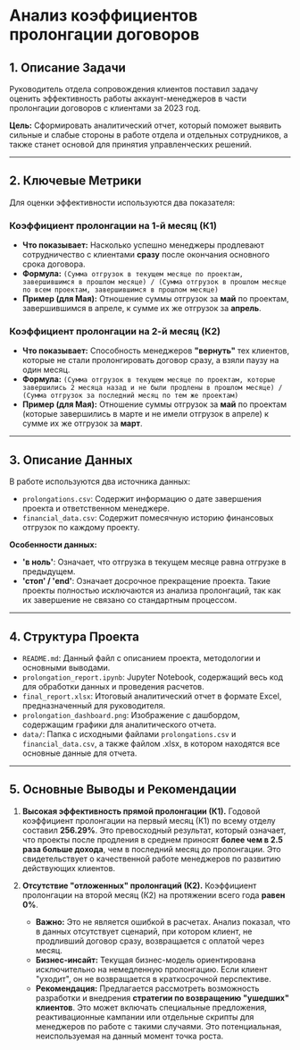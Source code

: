 # Анализ коэффициентов пролонгации договоров

## 1. Описание Задачи

Руководитель отдела сопровождения клиентов поставил задачу оценить эффективность работы аккаунт-менеджеров в части пролонгации договоров с клиентами за 2023 год.

**Цель:** Сформировать аналитический отчет, который поможет выявить сильные и слабые стороны в работе отдела и отдельных сотрудников, а также станет основой для принятия управленческих решений.

---

## 2. Ключевые Метрики

Для оценки эффективности используются два показателя:

### Коэффициент пролонгации на 1-й месяц (К1)

-   **Что показывает:** Насколько успешно менеджеры продлевают сотрудничество с клиентами **сразу** после окончания основного срока договора.
-   **Формула:** `(Сумма отгрузок в текущем месяце по проектам, завершившимся в прошлом месяце) / (Сумма отгрузок в прошлом месяце по всем проектам, завершившимся в прошлом месяце)`
-   **Пример (для Мая):** Отношение суммы отгрузок за **май** по проектам, завершившимся в апреле, к сумме их же отгрузок за **апрель**.

### Коэффициент пролонгации на 2-й месяц (К2)

-   **Что показывает:** Способность менеджеров **"вернуть"** тех клиентов, которые не стали пролонгировать договор сразу, а взяли паузу на один месяц.
-   **Формула:** `(Сумма отгрузок в текущем месяце по проектам, которые завершились 2 месяца назад и не были продлены в прошлом месяце) / (Сумма отгрузок за последний месяц по тем же проектам)`
-   **Пример (для Мая):** Отношение суммы отгрузок за **май** по проектам (которые завершились в марте и не имели отгрузок в апреле) к сумме их же отгрузок за **март**.

---

## 3. Описание Данных

В работе используются два источника данных:

-   `prolongations.csv`: Содержит информацию о дате завершения проекта и ответственном менеджере.
-   `financial_data.csv`: Содержит помесячную историю финансовых отгрузок по каждому проекту.

**Особенности данных:**

-   **'в ноль'**: Означает, что отгрузка в текущем месяце равна отгрузке в предыдущем.
-   **'стоп' / 'end'**: Означает досрочное прекращение проекта. Такие проекты полностью исключаются из анализа пролонгаций, так как их завершение не связано со стандартным процессом.

---

## 4. Структура Проекта

-   `README.md`: Данный файл с описанием проекта, методологии и основными выводами.
-   `prolongation_report.ipynb`: Jupyter Notebook, содержащий весь код для обработки данных и проведения расчетов.
-   `final_report.xlsx`: Итоговый аналитический отчет в формате Excel, предназначенный для руководителя.
-   `prolongation_dashboard.png`: Изображение с дашбордом, содержащим графики для аналитического отчета.
-   `data/`: Папка с исходными файлами `prolongations.csv` и `financial_data.csv`, а также файлом .xlsx, в котором находятся все основные данные для отчета.

---

## 5. Основные Выводы и Рекомендации

1.  **Высокая эффективность прямой пролонгации (К1).**
    Годовой коэффициент пролонгации на первый месяц (К1) по всему отделу составил **256.29%**. Это превосходный результат, который означает, что проекты после продления в среднем приносят **более чем в 2.5 раза больше дохода**, чем в последний месяц до пролонгации. Это свидетельствует о качественной работе менеджеров по развитию действующих клиентов.

2.  **Отсутствие "отложенных" пролонгаций (К2).**
    Коэффициент пролонгации на второй месяц (К2) на протяжении всего года **равен 0%**.
    -   **Важно:** Это не является ошибкой в расчетах. Анализ показал, что в данных отсутствует сценарий, при котором клиент, не продливший договор сразу, возвращается с оплатой через месяц.
    -   **Бизнес-инсайт:** Текущая бизнес-модель ориентирована исключительно на немедленную пролонгацию. Если клиент "уходит", он не возвращается в краткосрочной перспективе.
    -   **Рекомендация:** Предлагается рассмотреть возможность разработки и внедрения **стратегии по возвращению "ушедших" клиентов**. Это может включать специальные предложения, реактивационные кампании или отдельные скрипты для менеджеров по работе с такими случаями. Это потенциальная, неиспользуемая на данный момент точка роста.